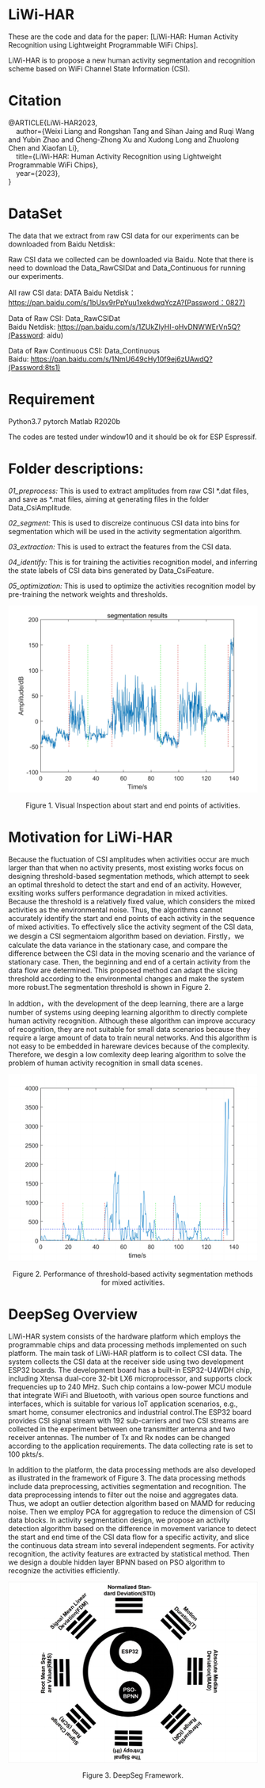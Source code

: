 # LiWi-HAR

These are the code and data for the paper: [LiWi-HAR: Human Activity Recognition using Lightweight Programmable WiFi Chips].

LiWi-HAR is to propose a new human activity segmentation and recognition scheme based on WiFi Channel State Information (CSI).


# Citation

@ARTICLE{LiWi-HAR2023,  
&nbsp; &nbsp; author={Weixi Liang and Rongshan Tang and Sihan Jaing and Ruqi Wang and Yubin Zhao and Cheng-Zhong Xu and Xudong Long and Zhuolong Chen and Xiaofan Li},  
&nbsp; &nbsp; title={LiWi-HAR: Human Activity Recognition using Lightweight Programmable WiFi Chips},  
&nbsp; &nbsp; year={2023},  
}


# DataSet

The data that we extract from raw CSI data for our experiments can be downloaded from Baidu Netdisk:

Raw CSI data we collected can be downloaded via Baidu. Note that there is need to download the Data_RawCSIDat and Data_Continuous for running our experiments.

All raw CSI data: DATA
Baidu Netdisk：https://pan.baidu.com/s/1bUsv9rPpYuu1xekdwqYczA?(Password：0827)

Data of Raw CSI: Data_RawCSIDat  
Baidu Netdisk: https://pan.baidu.com/s/1ZUkZlyHI-oHvDNWWErVn5Q?(Password: aidu)

Data of Raw Continuous CSI: Data_Continuous  
Baidu: https://pan.baidu.com/s/1NmU649cHy10f9ej6zUAwdQ?(Password:8ts1)


# Requirement
Python3.7  pytorch 
Matlab R2020b

The codes are tested under window10 and it should be ok for ESP Espressif. 


# Folder descriptions:

*01_preprocess:*
This is used to extract amplitudes from raw CSI *.dat files, and save as *.mat files, aiming at generating files in the folder Data_CsiAmplitude. 

*02_segment:*
This is used to discreize continuous CSI data into bins for segmentation which will be used in the activity segmentation algorithm. 

*03_extraction:*
This is used to extract the features from the CSI data. 

*04_identify:*
This is for training the activities recognition model, and inferring the state labels of CSI data bins generated by Data_CsiFeature.

*05_optimization:*
This is used to optimize the activities recognition model by pre-training the network weights and thresholds.

![Figure](https://github.com/liangwxsysu/LiWi-HAR/blob/master/Visual_Activities_Segementaiotn.jpg)
<p align="center">Figure 1. Visual Inspection about start and end points of activities. </p>


# Motivation for LiWi-HAR
Because the fluctuation of CSI amplitudes when activities occur are much larger than that when no activity presents, most existing works focus on designing threshold-based segmentation methods, which attempt to seek an optimal threshold to detect the start and end of an activity. However, exsiting works suffers performance degradation in mixed activities. Because the threshold is a relatively fixed value, which considers the mixed activities as the environmental noise. Thus, the algorithms cannot accurately identify the start and end points of each activity in the sequence of mixed activities. To effectively slice the activity segment of the CSI data, we desgin a CSI segmentaiom algorithm based on deviation. Firstly，we calculate the data variance in the stationary case, and compare the difference between the CSI data in the moving scenario and the variance of stationary case. Then, the beginning and end of a certain activity from the data flow are determined. This proposed method can adapt the slicing threshold according to the environmental changes and make the system more robust.The segmentation threshold is shown in Figure 2.

In addtion，with the development of the deep learning, there are a large number of systems using deeping learning algorithm to directly complete human activity recognition. Although these algorithm can improve accuracy of recognition, they are not suitable for small data scenarios because they require a large amount of data to train neural networks. And this algorithm is not easy to be embedded in hareware devices because of the complexity. Therefore, we desgin a low comlexity deep learing algorithm to solve the problem of human activity recognition in small data scenes. 

![Figure](https://github.com/liangwxsysu/LiWi-HAR/blob/master/Visual_Segmentaion_Threshold.jpg)
<p align="center">Figure 2. Performance of threshold-based activity segmentation methods for mixed activities. </p>

# DeepSeg Overview
LiWi-HAR system consists of the hardware platform which employs the programmable chips and data processing methods implemented on such platform. The main task of LiWi-HAR platform is to collect CSI data. The system collects the CSI data at the receiver side using two development ESP32 boards. The development board has
a built-in ESP32-U4WDH chip, including Xtensa dual-core 32-bit LX6 microprocessor, and supports clock frequencies up to 240 MHz. Such chip contains a low-power MCU module that integrate WiFi and Bluetooth, with various open source functions and interfaces, which is suitable for various IoT application scenarios, e.g., smart home, consumer electronics and industrial control.The ESP32 board provides CSI signal stream with 192 sub-carriers and two CSI streams are collected in the experiment between one transmitter antenna and two receiver antennas. The number of Tx and Rx nodes can be changed according to the application requirements. The data collecting rate is set to 100 pkts/s.

In addition to the platform, the data processing methods are also developed as illustrated in the framework of Figure 3. The data processing methods include data preprocessing, activities segmentation and recognition. The data preprocessing intends to filter out the noise and aggregates data. Thus, we adopt an outlier detection algorithm based on MAMD for reducing noise. Then we employ PCA for aggregation to reduce the dimension of CSI data blocks. In activity segmentation design, we propose an activity detection algorithm based on the difference in movement variance to detect the start and end time of the CSI data flow for a specific activity, and slice the continuous data stream into several independent segments. For activity recognition, the activity features are extracted by statistical method. Then we design a double hidden layer BPNN based on PSO algorithm to recognize the activities efficiently.

![Figure](https://github.com/liangwxsysu/LiWi-HAR/blob/master/LiWiHAR_framework.jpg)
<p align="center">Figure 3. DeepSeg Framework. </p>





